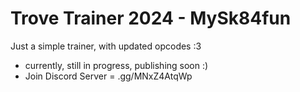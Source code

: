 # Trove Trainer 2024 - MySk84fun
Just a simple trainer, with updated opcodes :3
* currently, still in progress, publishing soon :)
* Join Discord Server = .gg/MNxZ4AtqWp
